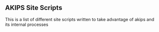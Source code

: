 ## AKIPS Site Scripts

This is a list of different site scripts written to take advantage of akips and its internal processes
